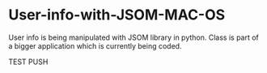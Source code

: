 # User-info-with-JSOM-MAC-OS
User info is being manipulated with JSOM library in python. Class is part of a bigger application which is currently being coded.

 TEST PUSH
